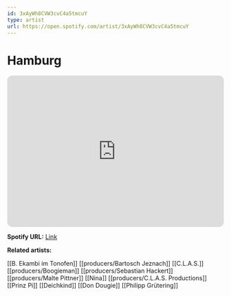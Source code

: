 ```yaml
---
id: 3xAyWh8CVW3cvC4a5tmcuY
type: artist
url: https://open.spotify.com/artist/3xAyWh8CVW3cvC4a5tmcuY
---
```

# Hamburg

<iframe style="border-radius:12px" src="https://open.spotify.com/embed/artist/3xAyWh8CVW3cvC4a5tmcuY" width="100%" height="352" frameBorder="0" allowfullscreen="" allow="autoplay; clipboard-write; encrypted-media; fullscreen; picture-in-picture" loading="lazy"></iframe>

**Spotify URL:** [Link](https://open.spotify.com/artist/3xAyWh8CVW3cvC4a5tmcuY)

**Related artists:**

[[B. Ekambi im Tonofen]]
[[producers/Bartosch Jeznach]]
[[C.L.A.S.]]
[[producers/Boogieman]]
[[producers/Sebastian Hackert]]
[[producers/Malte Pittner]]
[[Nina]]
[[producers/C.L.A.S. Productions]]
[[Prinz Pi]]
[[Deichkind]]
[[Don Dougie]]
[[Philipp Grütering]]
